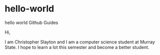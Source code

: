 # hello-world
hello world Github Guides


Hi,

I am Christopher Slayton and I am a computer science student at Murray State. I hope to learn a lot this semester and become a better student.
